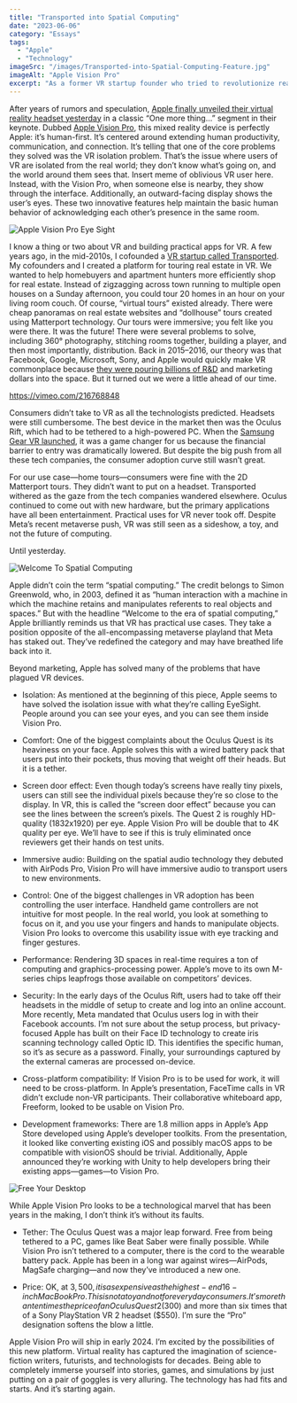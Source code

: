 ```yaml
---
title: "Transported into Spatial Computing"
date: "2023-06-06"
category: "Essays"
tags:
  - "Apple"
  - "Technology"
imageSrc: "/images/Transported-into-Spatial-Computing-Feature.jpg"
imageAlt: "Apple Vision Pro"
excerpt: "As a former VR startup founder who tried to revolutionize real estate tours in the mid-2010s, I've seen the challenges of virtual reality firsthand. When Apple unveiled their Vision Pro headset, it felt like a pivotal moment for the technology I once bet my career on. Here's my perspective on how Apple is tackling VR's biggest hurdles."
---
```


After years of rumors and speculation, [Apple finally unveiled their virtual reality headset yesterday](https://www.youtube.com/live/GYkq9Rgoj8E?feature=share) in a classic “One more thing…” segment in their keynote. Dubbed [Apple Vision Pro](https://www.apple.com/apple-vision-pro/), this mixed reality device is perfectly Apple: it’s human-first. It’s centered around extending human productivity, communication, and connection. It’s telling that one of the core problems they solved was the VR isolation problem. That’s the issue where users of VR are isolated from the real world; they don’t know what’s going on, and the world around them sees that. Insert meme of oblivious VR user here. Instead, with the Vision Pro, when someone else is nearby, they show through the interface. Additionally, an outward-facing display shows the user’s eyes. These two innovative features help maintain the basic human behavior of acknowledging each other’s presence in the same room.

![Apple  Vision  Pro  Eye Sight](/images/Apple-Vision-Pro-EyeSight-scaled.jpg)

I know a thing or two about VR and building practical apps for VR. A few years ago, in the mid-2010s, I cofounded a [VR startup called Transported](https://wong.digital/case-studies/transported). My cofounders and I created a platform for touring real estate in VR. We wanted to help homebuyers and apartment hunters more efficiently shop for real estate. Instead of zigzagging across town running to multiple open houses on a Sunday afternoon, you could tour 20 homes in an hour on your living room couch. Of course, “virtual tours” existed already. There were cheap panoramas on real estate websites and “dollhouse” tours created using Matterport technology. Our tours were immersive; you felt like you were there. It was the future! There were several problems to solve, including 360° photography, stitching rooms together, building a player, and then most importantly, distribution. Back in 2015–2016, our theory was that Facebook, Google, Microsoft, Sony, and Apple would quickly make VR commonplace because [they were pouring billions of R&D](https://fortune.com/2017/06/07/apple-google-facebook-microsoft-are-battling-augmented-reality/) and marketing dollars into the space. But it turned out we were a little ahead of our time.

https://vimeo.com/216768848

Consumers didn’t take to VR as all the technologists predicted. Headsets were still cumbersome. The best device in the market then was the Oculus Rift, which had to be tethered to a high-powered PC. When the [Samsung Gear VR launched](https://www.youtube.com/watch?v=LVX7iruysrM), it was a game changer for us because the financial barrier to entry was dramatically lowered. But despite the big push from all these tech companies, the consumer adoption curve still wasn’t great.

For our use case—home tours—consumers were fine with the 2D Matterport tours. They didn’t want to put on a headset. Transported withered as the gaze from the tech companies wandered elsewhere. Oculus continued to come out with new hardware, but the primary applications have all been entertainment. Practical uses for VR never took off. Despite Meta’s recent metaverse push, VR was still seen as a sideshow, a toy, and not the future of computing.

Until yesterday.

![Welcome To Spatial Computing](/images/Welcome-to-spatial-computing.jpg)

Apple didn’t coin the term “spatial computing.” The credit belongs to Simon Greenwold, who, in 2003, defined it as “human interaction with a machine in which the machine retains and manipulates referents to real objects and spaces.” But with the headline “Welcome to the era of spatial computing,” Apple brilliantly reminds us that VR has practical use cases. They take a position opposite of the all-encompassing metaverse playland that Meta has staked out. They’ve redefined the category and may have breathed life back into it.

Beyond marketing, Apple has solved many of the problems that have plagued VR devices.

- Isolation: As mentioned at the beginning of this piece, Apple seems to have solved the isolation issue with what they’re calling EyeSight. People around you can see your eyes, and you can see them inside Vision Pro.

- Comfort: One of the biggest complaints about the Oculus Quest is its heaviness on your face. Apple solves this with a wired battery pack that users put into their pockets, thus moving that weight off their heads. But it is a tether.

- Screen door effect: Even though today’s screens have really tiny pixels, users can still see the individual pixels because they’re so close to the display. In VR, this is called the “screen door effect” because you can see the lines between the screen’s pixels. The Quest 2 is roughly HD-quality (1832x1920) per eye. Apple Vision Pro will be double that to 4K quality per eye. We’ll have to see if this is truly eliminated once reviewers get their hands on test units.

- Immersive audio: Building on the spatial audio technology they debuted with AirPods Pro, Vision Pro will have immersive audio to transport users to new environments.

- Control: One of the biggest challenges in VR adoption has been controlling the user interface. Handheld game controllers are not intuitive for most people. In the real world, you look at something to focus on it, and you use your fingers and hands to manipulate objects. Vision Pro looks to overcome this usability issue with eye tracking and finger gestures.

- Performance: Rendering 3D spaces in real-time requires a ton of computing and graphics-processing power. Apple’s move to its own M-series chips leapfrogs those available on competitors’ devices.

- Security: In the early days of the Oculus Rift, users had to take off their headsets in the middle of setup to create and log into an online account. More recently, Meta mandated that Oculus users log in with their Facebook accounts. I’m not sure about the setup process, but privacy-focused Apple has built on their Face ID technology to create iris scanning technology called Optic ID. This identifies the specific human, so it’s as secure as a password. Finally, your surroundings captured by the external cameras are processed on-device.

- Cross-platform compatibility: If Vision Pro is to be used for work, it will need to be cross-platform. In Apple’s presentation, FaceTime calls in VR didn’t exclude non-VR participants. Their collaborative whiteboard app, Freeform, looked to be usable on Vision Pro.

- Development frameworks: There are 1.8 million apps in Apple’s App Store developed using Apple’s developer toolkits. From the presentation, it looked like converting existing iOS and possibly macOS apps to be compatible with visionOS should be trivial. Additionally, Apple announced they’re working with Unity to help developers bring their existing apps—games—to Vision Pro.

![Free Your Desktop](/images/Free-your-desktop.jpg)

While Apple Vision Pro looks to be a technological marvel that has been years in the making, I don’t think it’s without its faults.

- Tether: The Oculus Quest was a major leap forward. Free from being tethered to a PC, games like Beat Saber were finally possible. While Vision Pro isn’t tethered to a computer, there is the cord to the wearable battery pack. Apple has been in a long war against wires—AirPods, MagSafe charging—and now they’ve introduced a new one.

- Price: OK, at $3,500, it is as expensive as the highest-end 16-inch MacBook Pro. This is not a toy and not for everyday consumers. It’s more than ten times the price of an Oculus Quest 2 ($300) and more than six times that of a Sony PlayStation VR 2 headset ($550). I’m sure the “Pro” designation softens the blow a little.

Apple Vision Pro will ship in early 2024. I’m excited by the possibilities of this new platform. Virtual reality has captured the imagination of science-fiction writers, futurists, and technologists for decades. Being able to completely immerse yourself into stories, games, and simulations by just putting on a pair of goggles is very alluring. The technology has had fits and starts. And it’s starting again.
